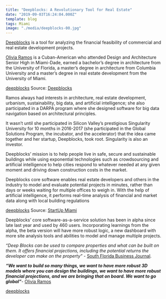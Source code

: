 ```yaml
---
title: "Deepblocks: A Revolutionary Tool for Real Estate"
date: "2019-09-03T16:24:04.000Z"
template: blog
tags: Miami
image: "./media/deepblocks-00.jpg"
---
```


[Deepblocks](https://www.deepblocks.com/) is a tool for analyzing the financial feasibility of commercial and real estate development projects.

[Olivia Ramos](https://www.linkedin.com/in/oliviaramosai) is a Cuban-American who attended Design and Architecture Senior High in Miami-Dade, earned a bachelor’s degree in architecture from the University of Florida, a master’s degree in architecture from Columbia University and a master’s degree in real estate development from the University of Miami.

[deepblocks](media/deepblocks-01.jpg)
Source: [Deepblocks](https://www.deepblocks.com/)

Ramos always had interests in architecture, real estate development, urbanism, sustainability, big data, and artificial intelligence; she also participated in a DARPA program where she designed software for big data navigation based on architectural principles.

It wasn’t until she participated in Silicon Valley’s prestigious Singularity University for 10 months in 2016-2017 (she participated in the Global Solutions Program, the incubator, and the accelerator) that the idea came together and her startup, Deepblocks, took root. Singularity is also an investor.

Deepblocks’ mission is to help people live in safe, secure and sustainable buildings while using exponential technologies such as crowdsourcing and artificial intelligence to help cities respond to whatever needed at any given moment and driving down construction costs in the market.

Deepblocks core software enables real estate developers and others in the industry to model and evaluate potential projects in minutes, rather than days or weeks waiting for multiple offices to weigh in. With the help of artificial intelligence, it performs real-time analysis of financial and market data along with local building regulations

[deepblocks](media/deepblocks-02.jpg)
Source: [StartUp Miami](http://startup.miami/spotlight/deepblocks/)

Deepblocks’ core software-as-a-service solution has been in alpha since late last year and used by 460 users. Incorporating learnings from the alpha, the beta version will have more robust logic, a new dashboard with more site analysis tools and abilities to model and manage multiple projects.

*“Deep Blocks can be used to compare properties and what can be built on them. It offers financial projections, including the potential returns the developer can make on the property”* - [South Florida Business Journal](https://www.bizjournals.com/southflorida/news/2018/09/24/new-miami-proptech-can-instantly-estimate-costs.html).

***“We want to build so many things, we want to have more robust 3D models where you can design the buildings, we want to have more robust financial projections, and we are bringing that on board. We want to go global”***- [Olivia Ramos](https://www.refreshmiami.com/catching-up-with-deepblocks-as-it-prepares-to-scale-to-thousands-of-users/)

[deepblocks](./media/.deepblocks-03.jpg)
